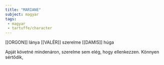 ```yaml
---
title: "MARIANE"
subject: magyar
tags:
 - magyar
 - tartuffe/character
---
```

[[ORGON]] lánya
[[VALÉR]] szerelme
[[DAMIS]] húga

Apját követné mindenáron, szerelme sem elég, hogy ellenkezzen. Könnyen sértődik, 